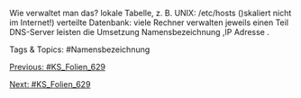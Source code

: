 Wie verwaltet man das?
lokale Tabelle, z. B. UNIX: /etc/hosts ()skaliert nicht im Internet!)
verteilte Datenbank: viele Rechner verwalten jeweils einen Teil
DNS-Server
leisten die Umsetzung Namensbezeichnung ,IP Adresse .

   Tags & Topics:
   #Namensbezeichnung

[Previous: #KS_Folien_629](KS_Folien_629.md)

[Next: #KS_Folien_629](KS_Folien_629.md)